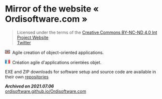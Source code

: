 # Mirror of the website « Ordisoftware.com »

>Licensed under the terms of the [Creative Commons BY-NC-ND 4.0 Int](LICENSE)<br/>
>[Project Website](https://www.ordisoftware.com/)<br/>
>[Twitter](https://twitter.com/ordisoftware)<br/>

![English](https://raw.githubusercontent.com/Ordisoftware/Hebrew-Words/master/Help/flag_great_britain.png)&nbsp;&nbsp;Agile creation of object-oriented applications.

![French](https://raw.githubusercontent.com/Ordisoftware/Hebrew-Words/master/Help/flag_france.png)&nbsp;&nbsp;Création agile d'applications orientées objet.

EXE and ZIP downloads for software setup and source code are available in their own [repositories](https://github.com/Ordisoftware?tab=repositories)

***Archived on 2021.07.06***<br/>
[ordisoftware.github.io/Ordisoftware.com](https://ordisoftware.github.io/Ordisoftware.com)
